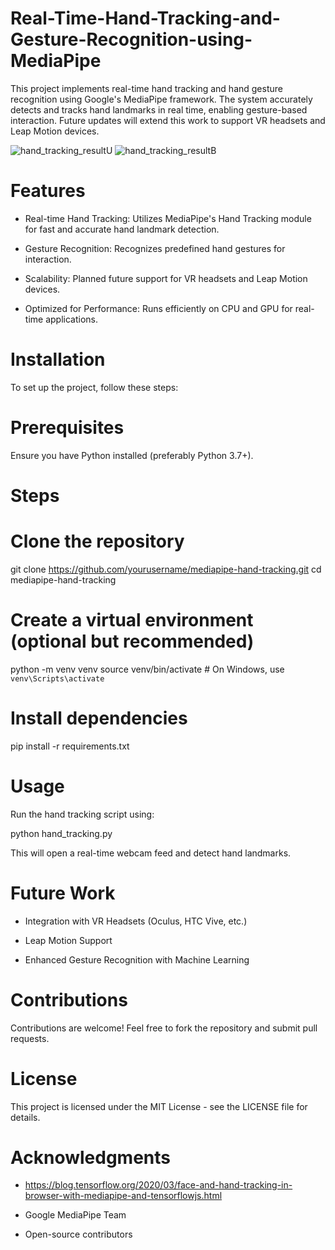# Real-Time-Hand-Tracking-and-Gesture-Recognition-using-MediaPipe
This project implements real-time hand tracking and hand gesture recognition using Google's MediaPipe framework. The system accurately detects and tracks hand landmarks in real time, enabling gesture-based interaction. Future updates will extend this work to support VR headsets and Leap Motion devices.


![hand_tracking_resultU](https://github.com/user-attachments/assets/22649b35-5bf8-424b-998d-ff948318af3e)
![hand_tracking_resultB](https://github.com/user-attachments/assets/2daee80c-7220-4841-b0f0-571595a74718)


# Features

- Real-time Hand Tracking: Utilizes MediaPipe's Hand Tracking module for fast and accurate hand landmark detection.

- Gesture Recognition: Recognizes predefined hand gestures for interaction.

- Scalability: Planned future support for VR headsets and Leap Motion devices.

- Optimized for Performance: Runs efficiently on CPU and GPU for real-time applications.

# Installation

To set up the project, follow these steps:

# Prerequisites

Ensure you have Python installed (preferably Python 3.7+).

# Steps

# Clone the repository
git clone https://github.com/yourusername/mediapipe-hand-tracking.git
cd mediapipe-hand-tracking

# Create a virtual environment (optional but recommended)
python -m venv venv
source venv/bin/activate  # On Windows, use `venv\Scripts\activate`

# Install dependencies
pip install -r requirements.txt

# Usage

Run the hand tracking script using:

python hand_tracking.py

This will open a real-time webcam feed and detect hand landmarks.

# Future Work

- Integration with VR Headsets (Oculus, HTC Vive, etc.)

- Leap Motion Support

- Enhanced Gesture Recognition with Machine Learning

# Contributions

Contributions are welcome! Feel free to fork the repository and submit pull requests.

# License

This project is licensed under the MIT License - see the LICENSE file for details.

# Acknowledgments
- https://blog.tensorflow.org/2020/03/face-and-hand-tracking-in-browser-with-mediapipe-and-tensorflowjs.html
- Google MediaPipe Team

- Open-source contributors
